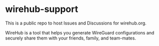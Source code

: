 # wirehub-support

This is a public repo to host Issues and Discussions for wirehub.org.

WireHub is a tool that helps you generate WireGuard configurations and securely share them with your friends, family, and team-mates. 
